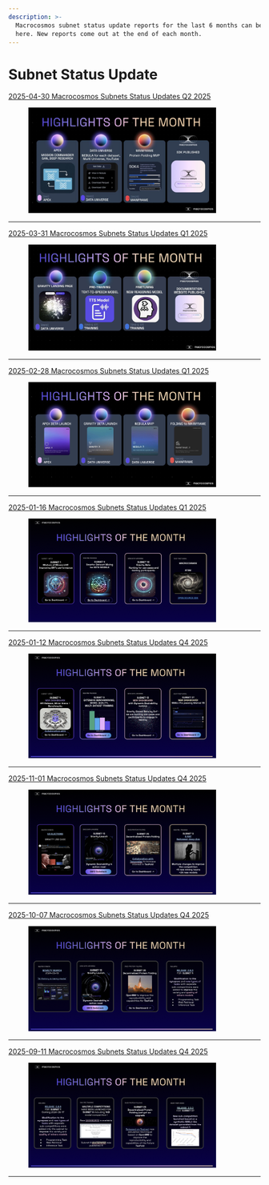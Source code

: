 ```yaml
---
description: >-
  Macrocosmos subnet status update reports for the last 6 months can be found
  here. New reports come out at the end of each month.
---
```


# Subnet Status Update

[2025-04-30 Macrocosmos Subnets Status Updates Q2 2025](https://x.com/MacrocosmosAI/status/1917634765144088746)

<div align="left"><figure><img src="../.gitbook/assets/GpzOqBTaYAAkxIj (1).jpeg" alt="" width="375"><figcaption></figcaption></figure></div>

***



[2025-03-31 Macrocosmos Subnets Status Updates Q1 2025](https://docs.google.com/presentation/d/1XOP41h56v9PXNnz7KbcQdrtpw9KUY1SFLujU36fUgfc/edit?slide=id.p#slide=id.p)

<div align="left"><figure><img src="../.gitbook/assets/STATS.jpeg" alt="" width="375"><figcaption></figcaption></figure></div>

***



[2025-02-28 Macrocosmos Subnets Status Updates Q1 2025](https://docs.google.com/presentation/d/1Gd7H1PHDC8btj75MLCumA8kBR_4iqWOVHlhUuDu6tUY/edit#slide=id.g339c6890a7f_0_0)&#x20;

<div align="left"><figure><img src="../.gitbook/assets/2025-02-28 Highlights and Update.png" alt="" width="375"><figcaption></figcaption></figure></div>

***

[2025-01-16 Macrocosmos Subnets Status Updates Q1 2025](https://docs.google.com/presentation/d/1umqf1oipAmf88ntiTXch__ipV-yU24Ew/edit#slide=id.p3)

<div align="left"><figure><img src="../.gitbook/assets/2025-01-16 Highlights and Update.png" alt="" width="375"><figcaption></figcaption></figure></div>

***

[2025-01-12 Macrocosmos Subnets Status Updates Q4 2025](https://docs.google.com/presentation/d/1_Cm893qgsTDGuwxsDC_KzuJi6iGbOjmD/edit#slide=id.p3)

<div align="left"><figure><img src="../.gitbook/assets/2025-12-01 Highlights and Update.png" alt="" width="375"><figcaption></figcaption></figure></div>

***

[2025-11-01 Macrocosmos Subnets Status Updates Q4 2025](https://docs.google.com/presentation/d/1X4f6W5HiMmKIN2Lq3HjqEEzkU_SM8r22/edit#slide=id.p3)

<div align="left"><figure><img src="../.gitbook/assets/2025-11-01 Highlights and Update.png" alt="" width="375"><figcaption></figcaption></figure></div>

***

[2025-10-07 Macrocosmos Subnets Status Updates Q4 2025](https://docs.google.com/presentation/d/1aNI7-zqVkiV2DWkggjF6R58TCmouFSYznCH7q5wq9oM/edit#slide=id.g22023d6a893_1_59)

<div align="left"><figure><img src="../.gitbook/assets/2025-10-07 Highlights and Update.png" alt="" width="375"><figcaption></figcaption></figure></div>

***

[2025-09-11 Macrocosmos Subnets Status Updates Q4 2025](https://docs.google.com/presentation/d/1khSTwJUxgxADM3Me0NEQ1M09io1NnbIO/edit#slide=id.p3)

<div align="left"><figure><img src="../.gitbook/assets/2025-09-11 Highlights and Update.png" alt="" width="375"><figcaption></figcaption></figure></div>

***

